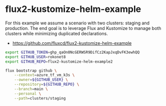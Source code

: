 # flux2-kustomize-helm-example

For this example we assume a scenario with two clusters: staging and production. The end goal is to leverage Flux and Kustomize to manage both clusters while minimizing duplicated declarations.

* https://github.com/fluxcd/flux2-kustomize-helm-example

```sh
export GITHUB_TOKEN=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
export GITHUB_USER=rokonet8
export GITHUB_REPO=flux2-kustomize-helm-example2

flux bootstrap github \
    --context=azure_tf_vm_k3s \
    --owner=${GITHUB_USER} \
    --repository=${GITHUB_REPO} \
    --branch=main \
    --personal \
    --path=clusters/staging
```
